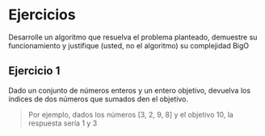# Ejercicios

Desarrolle un algoritmo que resuelva el problema planteado, demuestre su funcionamiento y justifique (usted, no el algoritmo) su complejidad BigO

## Ejercicio 1

Dado un conjunto de números enteros y un entero objetivo, devuelva los índices de dos números que sumados den el objetivo.

> Por ejemplo, dados los números [3, 2, 9, 8] y el objetivo 10, la respuesta sería 1 y 3

